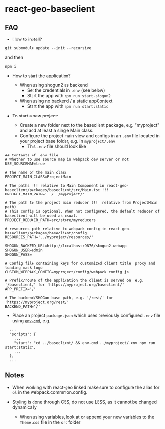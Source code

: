 # react-geo-baseclient #

## FAQ

* How to install?

`git submodule update --init --recursive`

and then

`npm i`

* How to start the application?

  * When using shogun2 as backend
    * Set the credentials in `.env` (see below)
    * Start the app with `npm run start-shogun2`
  * When using no backend / a static appContext
    * Start the app with `npm run start:static`

* To start a new project:
  * Create a new folder next to the baseclient package, e.g. "myproject" and add at least a single Main class.
  * Configure the project main view and configs in an `.env` file located in your project base folder, e.g. in `myproject/.env`
    * This `.env` file should look like
```
## Contents of .env file
# Whether to use source map in webpack dev server or not
USE_SOURCEMAP=true

# The name of the main class
PROJECT_MAIN_CLASS=ProjectMain

# The paths !!! relative to Main Component in react-geo-baseclient/packages/baseclient/src/Main.tsx !!!
PROJECT_MAIN_PATH='../../myproject/'

# The path to the project main reducer (!!! relative from ProjectMain path)
# This config is optional. When not configured, the default reducer of baseclient will be used as usual.
PROJECT_REDUCER_PATH=src/store/myreducers

# resources path relative to webpack config in react-geo-baseclient/packages/baseclient/config
RESOURCES_PATH='../myproject/resources/'

SHOGUN_BACKEND_URL=http://localhost:9876/shogun2-webapp
SHOGUN_USER=admin
SHOGUN_PASS=

# Config file containing keys for customized client title, proxy and loading mask logo
CUSTOM_WEBPACK_CONFIG=myproject/config/webpack.config.js

# Prefix/route of the application the client is served on, e.g. '/baseclient/' for 'https://myproject.org/baseclient/'
APP_PREFIX='/'

# The backend/SHOGun base path, e.g. '/rest/' for 'https://myproject.org/rest/'
BACKEND_PATH='/'

```
  * Place an project `package.json` which uses previously configured `.env` file using [`env-cmd`](https://www.npmjs.com/package/env-cmd), e.g.
```
  ...
  "scripts": {
    ...
    "start": "cd ../baseclient/ && env-cmd ../myproject/.env npm run start:static",
    ...
  },
  ...
```

## Notes

* When working with react-geo linked make sure to configure the alias for `ol`
  in the webpack.commmon.config.

* Styling is done through CSS, do not use LESS, as it cannot be changed dynamically
  * When using variables, look at or append your new variables to the `Theme.css` file in the `src` folder

